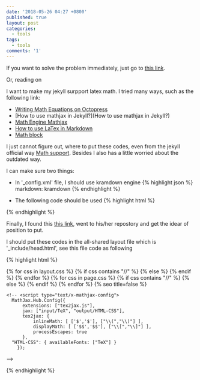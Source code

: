 ```yaml
---
date: '2018-05-26 04:27 +0800'
published: true
layout: post
categories:
  - tools
tags:
  - tools
comments: '1'
---
```

If you want to solve the problem immediately, just go to [this link](https://github.com/github/pages-gem/issues/307).

Or, reading on 

I want to make my jekyll surpport latex math. I tried many ways, such as the following link:
- [Writing Math Equations on Octopress](http://www.idryman.org/blog/2012/03/10/writing-math-equations-on-octopress/)
- [How to use mathjax in Jekyll?](How to use mathjax in Jekyll?)
- [Math Engine Mathjax](https://kramdown.gettalong.org/math_engine/mathjax.html)
- [How to use LaTex in Markdown](http://flennerhag.com/2017-01-14-latex/)
- [Math block](https://kramdown.gettalong.org/syntax.html#math-blocks)

I just cannot figure out, where to put these codes, even from the jekyll official way [Math support](https://jekyllrb.com/docs/extras/#math-support). Besides I also has a little worried about the outdated way.

I can make sure two things:
- In '_config.xml' file,  I should use kramdown engine
{% highlight json %}
markdown: kramdown
{% endhighlight %}

- The following code should be used
{% highlight html %}
<script type="text/x-mathjax-config"> MathJax.Hub.Config({ TeX: { equationNumbers: { autoNumber: "all" } } }); </script>
  <script type="text/x-mathjax-config">
    MathJax.Hub.Config({
      tex2jax: {
        inlineMath: [ ['$','$'], ["\\(","\\)"] ],
        processEscapes: true
      }
    });
  </script>
  <script src="https://cdn.mathjax.org/mathjax/latest/MathJax.js?config=TeX-AMS-MML_HTMLorMML" type="text/javascript"></script>
{% endhighlight %}

Finally, I found this [this link](https://github.com/github/pages-gem/issues/307), went to his/her repostory and get the idear of position to put.

I should put these codes in the all-shared layout file which is '_include/head.html', see this file code as following

{% highlight html %}
<!DOCTYPE html>
<html>
  <head>
    <meta http-equiv="Content-Type" content="text/html; charset=utf-8">
    <meta name="viewport" content="width=device-width, initial-scale=1">
    <title>
      {% if page.title %}
      {{ page.title | escape }}
      {% else %}
      {{ site.title | escape }}
      {% endif %}
    </title>
    <link rel="shortcut icon" type="image/x-icon" href="{{site.baseurl}}/assets/res/logo-half.png">
    <link rel="stylesheet" href="//cdnjs.cloudflare.com/ajax/libs/materialize/0.99.0/css/materialize.min.css">
    <link rel="stylesheet" href="//fonts.googleapis.com/icon?family=Material+Icons">
    <link rel="stylesheet" href="{{site.baseurl}}/assets/css/main.css">
    {% for css in layout.css %}
    {% if css contains "//" %}
    <link rel="stylesheet" href="{{css}}">
    {% else %}
    <link rel="stylesheet" href="{{site.baseurl}}/assets/css/{{css}}">
    {% endif %}
    {% endfor %}
    {% for css in page.css %}
    {% if css contains "//" %}
    <link rel="stylesheet" href="{{css}}">
    {% else %}
    <link rel="stylesheet" href="{{site.baseurl}}/assets/css/{{css}}">
    {% endif %}
    {% endfor %}
    <link rel="stylesheet" href="{{site.baseurl}}/assets/css/syntax.css">
    <link rel="alternate" type="application/rss+xml" title="RSS" href="{{site.baseurl}}/feed.xml">
    <link rel="sitemap" type="application/xml" title="Sitemap" href="{{site.baseurl}}/sitemap.xml">
    {% seo title=false %}
    
    <!-- <script type="text/x-mathjax-config">
      MathJax.Hub.Config({
          extensions: ["tex2jax.js"],
          jax: ["input/TeX", "output/HTML-CSS"],
          tex2jax: {
              inlineMath: [ ['$','$'], ["\\(","\\)"] ],
              displayMath: [ ['$$','$$'], ["\\[","\\]"] ],
              processEscapes: true
          },
      "HTML-CSS": { availableFonts: ["TeX"] }
        });
  </script> -->
  <script type="text/x-mathjax-config"> MathJax.Hub.Config({ TeX: { equationNumbers: { autoNumber: "all" } } }); </script>
  <script type="text/x-mathjax-config">
    MathJax.Hub.Config({
      tex2jax: {
        inlineMath: [ ['$','$'], ["\\(","\\)"] ],
        processEscapes: true
      }
    });
  </script>
  <script src="https://cdn.mathjax.org/mathjax/latest/MathJax.js?config=TeX-AMS-MML_HTMLorMML" type="text/javascript"></script>
  </head>
{% endhighlight %}
